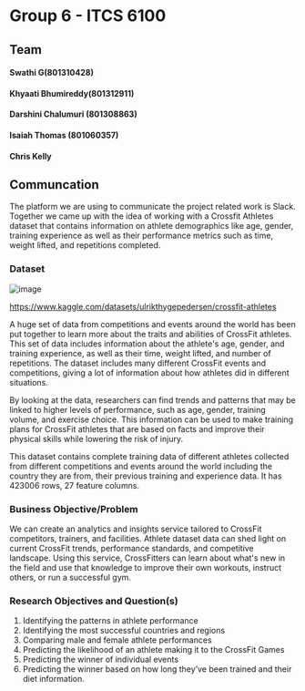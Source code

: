 # Group 6 - ITCS 6100

## Team
#### Swathi G(801310428)
#### Khyaati Bhumireddy(801312911)
#### Darshini Chalumuri (801308863)
#### Isaiah Thomas (801060357)
#### Chris Kelly

## Communcation

The platform we are using to communicate the project related work is Slack. Together we came up with the idea of working with a Crossfit Athletes dataset that contains information on athlete demographics like age, gender, training experience as well as their performance metrics such as time, weight lifted, and repetitions completed.

### Dataset

![image](https://www.google.com/url?sa=i&url=http%3A%2F%2Fwww.getfitover40.com%2Fpost%2F2013%2F9%2F4%2Fwhat-is-crossfit.html&psig=AOvVaw26soiqoRwXLCLYYfzo8-n-&ust=1682217732881000&source=images&cd=vfe&ved=0CBAQjRxqFwoTCMj3xcW7vP4CFQAAAAAdAAAAABAJ)

https://www.kaggle.com/datasets/ulrikthygepedersen/crossfit-athletes

A huge set of data from competitions and events around the world has been put together to learn more about the traits and abilities of CrossFit athletes. This set of data includes information about the athlete's age, gender, and training experience, as well as their time, weight lifted, and number of repetitions. The dataset includes many different CrossFit events and competitions, giving a lot of information about how athletes did in different situations.

By looking at the data, researchers can find trends and patterns that may be linked to higher levels of performance, such as age, gender, training volume, and exercise choice. This information can be used to make training plans for CrossFit athletes that are based on facts and improve their physical skills while lowering the risk of injury.

This dataset contains complete training data of different athletes collected from different competitions and events around the world including the country they are from, their previous training and experience data. It has 423006 rows, 27 feature columns.
  
### Business Objective/Problem
We can create an analytics and insights service tailored to CrossFit competitors, trainers, and facilities. Athlete dataset data can shed light on current CrossFit trends, performance standards, and competitive landscape. Using this service, CrossFitters can learn about what's new in the field and use that knowledge to improve their own workouts, instruct others, or run a successful gym.


### Research Objectives and Question(s)
1.	Identifying the patterns in athlete performance
2.	Identifying the most successful countries and regions 
3.	Comparing male and female athlete performances
4.	Predicting the likelihood of an athlete making it to the CrossFit Games
5.	Predicting the winner of individual events
6.	Predicting the winner based on how long they’ve been trained and their diet information.

